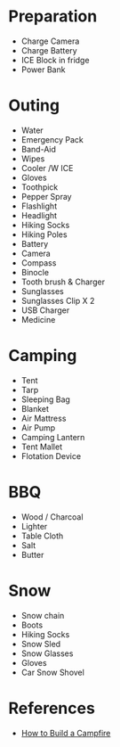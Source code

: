 # Preparation

* Charge Camera
* Charge Battery
* ICE Block in fridge
* Power Bank

# Outing
* Water
* Emergency Pack
* Band-Aid
* Wipes
* Cooler /W ICE
* Gloves
* Toothpick
* Pepper Spray
* Flashlight
* Headlight
* Hiking Socks
* Hiking Poles
* Battery
* Camera
* Compass
* Binocle
* Tooth brush & Charger
* Sunglasses
* Sunglasses Clip X 2
* USB Charger
* Medicine

# Camping
* Tent
* Tarp
* Sleeping Bag
* Blanket
* Air Mattress
* Air Pump
* Camping Lantern
* Tent Mallet
* Flotation Device

# BBQ
* Wood / Charcoal
* Lighter
* Table Cloth
* Salt
* Butter

# Snow
* Snow chain
* Boots
* Hiking Socks
* Snow Sled
* Snow Glasses
* Gloves
* Car Snow Shovel

# References
* [How to Build a Campfire](https://www.rei.com/learn/expert-advice/campfire-basics.html)
